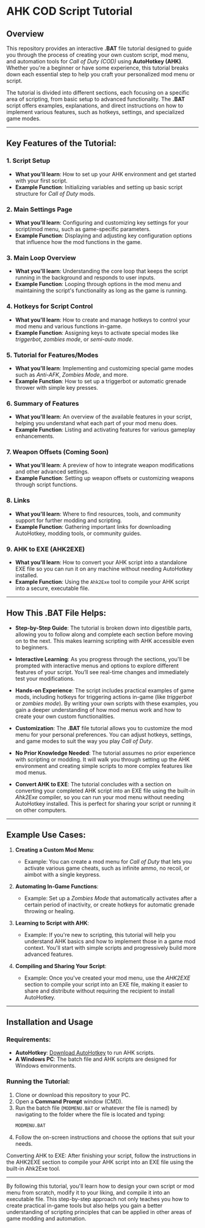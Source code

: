 # AHK COD Script Tutorial

## Overview

This repository provides an interactive **.BAT** file tutorial designed to guide you through the process of creating your own custom script, mod menu, and automation tools for *Call of Duty (COD)* using **AutoHotkey (AHK)**. Whether you're a beginner or have some experience, this tutorial breaks down each essential step to help you craft your personalized mod menu or script.

The tutorial is divided into different sections, each focusing on a specific area of scripting, from basic setup to advanced functionality. The **.BAT** script offers examples, explanations, and direct instructions on how to implement various features, such as hotkeys, settings, and specialized game modes.

---

## Key Features of the Tutorial:

### 1. **Script Setup**
   - **What you'll learn**: How to set up your AHK environment and get started with your first script.
   - **Example Function**: Initializing variables and setting up basic script structure for *Call of Duty* mods.

### 2. **Main Settings Page**
   - **What you'll learn**: Configuring and customizing key settings for your script/mod menu, such as game-specific parameters.
   - **Example Function**: Displaying and adjusting key configuration options that influence how the mod functions in the game.

### 3. **Main Loop Overview**
   - **What you'll learn**: Understanding the core loop that keeps the script running in the background and responds to user inputs.
   - **Example Function**: Looping through options in the mod menu and maintaining the script's functionality as long as the game is running.

### 4. **Hotkeys for Script Control**
   - **What you'll learn**: How to create and manage hotkeys to control your mod menu and various functions in-game.
   - **Example Function**: Assigning keys to activate special modes like *triggerbot*, *zombies mode*, or *semi-auto mode*.

### 5. **Tutorial for Features/Modes**
   - **What you'll learn**: Implementing and customizing special game modes such as *Anti-AFK*, *Zombies Mode*, and more.
   - **Example Function**: How to set up a triggerbot or automatic grenade thrower with simple key presses.

### 6. **Summary of Features**
   - **What you'll learn**: An overview of the available features in your script, helping you understand what each part of your mod menu does.
   - **Example Function**: Listing and activating features for various gameplay enhancements.

### 7. **Weapon Offsets (Coming Soon)**
   - **What you'll learn**: A preview of how to integrate weapon modifications and other advanced settings.
   - **Example Function**: Setting up weapon offsets or customizing weapons through script functions.

### 8. **Links**
   - **What you'll learn**: Where to find resources, tools, and community support for further modding and scripting.
   - **Example Function**: Gathering important links for downloading AutoHotkey, modding tools, or community guides.

### 9. **AHK to EXE (AHK2EXE)**
   - **What you'll learn**: How to convert your AHK script into a standalone EXE file so you can run it on any machine without needing AutoHotkey installed.
   - **Example Function**: Using the `Ahk2Exe` tool to compile your AHK script into a secure, executable file.

---

## How This .BAT File Helps:

- **Step-by-Step Guide**: The tutorial is broken down into digestible parts, allowing you to follow along and complete each section before moving on to the next. This makes learning scripting with AHK accessible even to beginners.
  
- **Interactive Learning**: As you progress through the sections, you'll be prompted with interactive menus and options to explore different features of your script. You’ll see real-time changes and immediately test your modifications.

- **Hands-on Experience**: The script includes practical examples of game mods, including hotkeys for triggering actions in-game (like *triggerbot* or *zombies mode*). By writing your own scripts with these examples, you gain a deeper understanding of how mod menus work and how to create your own custom functionalities.

- **Customization**: The **.BAT** file tutorial allows you to customize the mod menu for your personal preferences. You can adjust hotkeys, settings, and game modes to suit the way you play *Call of Duty*.

- **No Prior Knowledge Needed**: The tutorial assumes no prior experience with scripting or modding. It will walk you through setting up the AHK environment and creating simple scripts to more complex features like mod menus.

- **Convert AHK to EXE**: The tutorial concludes with a section on converting your completed AHK script into an EXE file using the built-in *Ahk2Exe* compiler, so you can run your mod menu without needing AutoHotkey installed. This is perfect for sharing your script or running it on other computers.

---

## Example Use Cases:

1. **Creating a Custom Mod Menu**: 
   - Example: You can create a mod menu for *Call of Duty* that lets you activate various game cheats, such as infinite ammo, no recoil, or aimbot with a single keypress.

2. **Automating In-Game Functions**:
   - Example: Set up a *Zombies Mode* that automatically activates after a certain period of inactivity, or create hotkeys for automatic grenade throwing or healing.

3. **Learning to Script with AHK**: 
   - Example: If you're new to scripting, this tutorial will help you understand AHK basics and how to implement those in a game mod context. You'll start with simple scripts and progressively build more advanced features.

4. **Compiling and Sharing Your Script**: 
   - Example: Once you've created your mod menu, use the *AHK2EXE* section to compile your script into an EXE file, making it easier to share and distribute without requiring the recipient to install AutoHotkey.

---

## Installation and Usage

### Requirements:
- **AutoHotkey**: [Download AutoHotkey](https://www.autohotkey.com/) to run AHK scripts.
- **A Windows PC**: The batch file and AHK scripts are designed for Windows environments.

### Running the Tutorial:
1. Clone or download this repository to your PC.
2. Open a **Command Prompt** window (CMD).
3. Run the batch file (`MODMENU.BAT` or whatever the file is named) by navigating to the folder where the file is located and typing:
   ```bash
   MODMENU.BAT
4. Follow the on-screen instructions and choose the options that suit your needs.

Converting AHK to EXE:
After finishing your script, follow the instructions in the AHK2EXE section to compile your AHK script into an EXE file using the built-in Ahk2Exe tool.

---

By following this tutorial, you'll learn how to design your own script or mod menu from scratch, modify it to your liking, and compile it into an executable file. This step-by-step approach not only teaches you how to create practical in-game tools but also helps you gain a better understanding of scripting principles that can be applied in other areas of game modding and automation.
